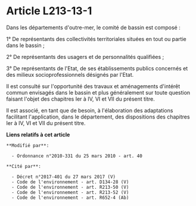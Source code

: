 # Article L213-13-1

Dans les départements d'outre-mer, le comité de bassin est composé : 

1° De représentants des collectivités territoriales situées en tout ou partie dans le bassin ; 

2° De représentants des usagers et de personnalités qualifiées ; 

3° De représentants   de l'Etat, de ses établissements publics concernés et des milieux socioprofessionnels désignés par
l'Etat. 

Il est consulté sur l'opportunité des travaux et aménagements d'intérêt commun envisagés dans le bassin et plus généralement
sur toute question faisant l'objet des chapitres Ier à IV, VI et VII du présent titre. 

Il est associé, en tant que de besoin, à l'élaboration des adaptations facilitant l'application, dans le département, des
dispositions des chapitres Ier à IV, VI et VII du présent titre.

**Liens relatifs à cet article**

	**Modifié par**:

	  - Ordonnance n°2010-331 du 25 mars 2010 - art. 40

	**Cité par**:

	  - Décret n°2017-401 du 27 mars 2017 (V)
	  - Code de l'environnement - art. D134-28 (V)
	  - Code de l'environnement - art. R213-50 (V)
	  - Code de l'environnement - art. R213-52 (V)
	  - Code de l'environnement - art. R652-4 (Ab)
